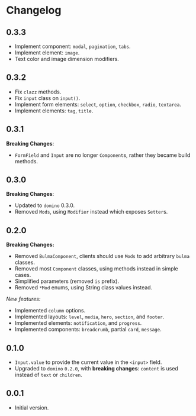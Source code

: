 # Changelog

## 0.3.3

- Implement component: `modal`, `pagination`, `tabs`.
- Implement element: `image`.
- Text color and image dimension modifiers.

## 0.3.2

- Fix `clazz` methods.
- Fix `input` class on `input()`.
- Implement form elements: `select`, `option`, `checkbox`, `radio`, `textarea`.
- Implement elements: `tag`, `title`.

## 0.3.1

**Breaking Changes**:

- `FormField` and `Input` are no longer `Component`s, rather they became build methods.

## 0.3.0

**Breaking Changes**:

- Updated to `domino` 0.3.0.
- Removed `Mods`, using `Modifier` instead which exposes `Setter`s.

## 0.2.0

**Breaking Changes:**

- Removed `BulmaComponent`, clients should use `Mods` to add arbitrary `bulma` classes.
- Removed most `Component` classes, using methods instead in simple cases.
- Simplified parameters (removed `is` prefix).
- Removed `*Mod` enums, using String class values instead.

*New features:*

- Implemented `column` options.
- Implemented layouts: `level`, `media`, `hero`, `section`, and `footer`.
- Implemented elements: `notification`, and `progress`.
- Implemented components: `breadcrumb`, partial `card`, `message`.

## 0.1.0

- `Input.value` to provide the current value in the `<input>` field.
- Upgraded to `domino` `0.2.0`, with **breaking changes**: `content` is used instead of `text` or `children`.

## 0.0.1

- Initial version.
